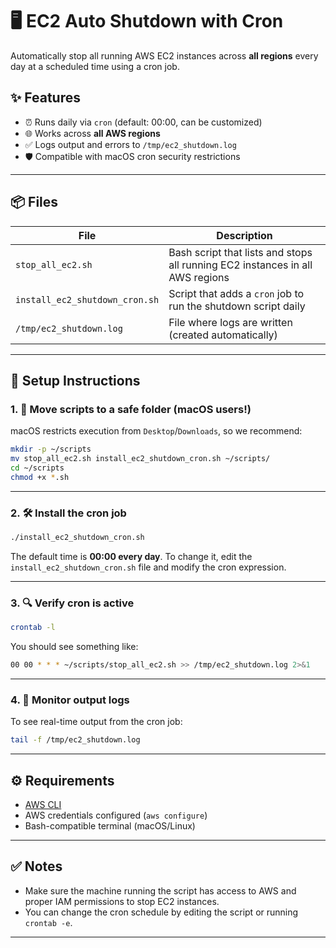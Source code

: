 # 🖥 EC2 Auto Shutdown with Cron

Automatically stop all running AWS EC2 instances across **all regions** every day at a scheduled time using a cron job.

## ✨ Features

- ⏰ Runs daily via `cron` (default: 00:00, can be customized)
- 🌐 Works across **all AWS regions**
- ✅ Logs output and errors to `/tmp/ec2_shutdown.log`
- 🛡 Compatible with macOS cron security restrictions

---

## 📦 Files

| File | Description |
|------|-------------|
| `stop_all_ec2.sh` | Bash script that lists and stops all running EC2 instances in all AWS regions |
| `install_ec2_shutdown_cron.sh` | Script that adds a `cron` job to run the shutdown script daily |
| `/tmp/ec2_shutdown.log` | File where logs are written (created automatically) |

---

## 🚀 Setup Instructions

### 1. 📁 Move scripts to a safe folder (macOS users!)

macOS restricts execution from `Desktop`/`Downloads`, so we recommend:

```bash
mkdir -p ~/scripts
mv stop_all_ec2.sh install_ec2_shutdown_cron.sh ~/scripts/
cd ~/scripts
chmod +x *.sh
```

---

### 2. 🛠 Install the cron job

```bash
./install_ec2_shutdown_cron.sh
```

The default time is **00:00 every day**. To change it, edit the `install_ec2_shutdown_cron.sh` file and modify the cron expression.

---

### 3. 🔍 Verify cron is active

```bash
crontab -l
```

You should see something like:

```bash
00 00 * * * ~/scripts/stop_all_ec2.sh >> /tmp/ec2_shutdown.log 2>&1
```

---

### 4. 📜 Monitor output logs

To see real-time output from the cron job:

```bash
tail -f /tmp/ec2_shutdown.log
```

---

## ⚙️ Requirements

- [AWS CLI](https://docs.aws.amazon.com/cli/latest/userguide/install-cliv2.html)
- AWS credentials configured (`aws configure`)
- Bash-compatible terminal (macOS/Linux)

---

## ✅ Notes

- Make sure the machine running the script has access to AWS and proper IAM permissions to stop EC2 instances.
- You can change the cron schedule by editing the script or running `crontab -e`.

---
